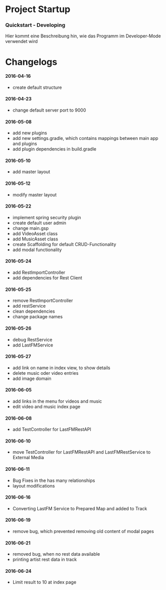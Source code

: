 # Project Startup

### Quickstart - Developing
Hier kommt eine Beschreibung hin, wie das Programm im Developer-Mode verwendet wird


# Changelogs
#### 2016-04-16
+ create default structure

#### 2016-04-23
+ change default server port to 9000

#### 2016-05-08
+ add new plugins
+ add new settings.gradle, which contains mappings between main app and plugins
+ add plugin dependencies in build.gradle

#### 2016-05-10
+ add master layout

#### 2016-05-12
+ modify master layout

#### 2016-05-22
+ implement spring security plugin
+ create default user admin
+ change main.gsp
+ add VideoAsset class
+ add MusicAsset class
+ create Scaffolding for default CRUD-Functionality
+ add modal functionality

#### 2016-05-24
+ add RestImportController
+ add dependencies for Rest Client

#### 2016-05-25
+ remove RestImportController
+ add restService
+ clean dependencies
+ change package names

#### 2016-05-26
+ debug RestService
+ add LastFMService

#### 2016-05-27
+ add link on name in index view, to show details
+ delete music oder video entries
+ add image domain

#### 2016-06-05
+ add links in the menu for videos and music
+ edit video and music index page

#### 2016-06-08
+ add TestController for LastFMRestAPI

#### 2016-06-10
+ move TestController for LastFMRestAPI and LastFMRestService to External Media

#### 2016-06-11
+ Bug Fixes in the has many relationships
+ layout modifications

#### 2016-06-16
+ Converting LastFM Service to Prepared Map and added to Track

#### 2016-06-19
+ remove bug, which prevented removing old content of modal pages

#### 2016-06-21
+ removed bug, when no rest data available
+ printing artist rest data in track

#### 2016-06-24
+ Limit result to 10 at index page
